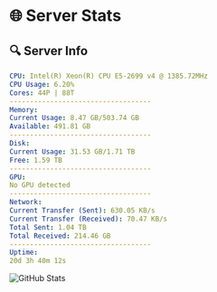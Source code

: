 # 🌐 Server Stats
## 🔍 Server Info
```yaml
CPU: Intel(R) Xeon(R) CPU E5-2699 v4 @ 1385.72MHz
CPU Usage: 6.20%
Cores: 44P | 88T
-----------------------------------
Memory:
Current Usage: 8.47 GB/503.74 GB
Available: 491.81 GB
-----------------------------------
Disk:
Current Usage: 31.53 GB/1.71 TB
Free: 1.59 TB
-----------------------------------
GPU:
No GPU detected
-----------------------------------
Network:
Current Transfer (Sent): 630.05 KB/s
Current Transfer (Received): 70.47 KB/s
Total Sent: 1.04 TB
Total Received: 214.46 GB
-----------------------------------
Uptime:
20d 3h 40m 12s
```
![GitHub Stats](https://img.shields.io/badge/Updated-2025-05-09_20:49:00-blue)